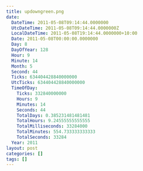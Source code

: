 ```yaml
---
title: updowngreen.png
date:
  DateTime: 2011-05-08T09:14:44.0000000
  UtcDateTime: 2011-05-08T09:14:44.0000000Z
  LocalDateTime: 2011-05-08T19:14:44.0000000+10:00
  Date: 2011-05-08T00:00:00.0000000
  Day: 8
  DayOfYear: 128
  Hour: 9
  Minute: 14
  Month: 5
  Second: 44
  Ticks: 634404428840000000
  UtcTicks: 634404428840000000
  TimeOfDay:
    Ticks: 332840000000
    Hours: 9
    Minutes: 14
    Seconds: 44
    TotalDays: 0.385231481481481
    TotalHours: 9.24555555555555
    TotalMilliseconds: 33284000
    TotalMinutes: 554.733333333333
    TotalSeconds: 33284
  Year: 2011
layout: post
categories: []
tags: []
---
```


